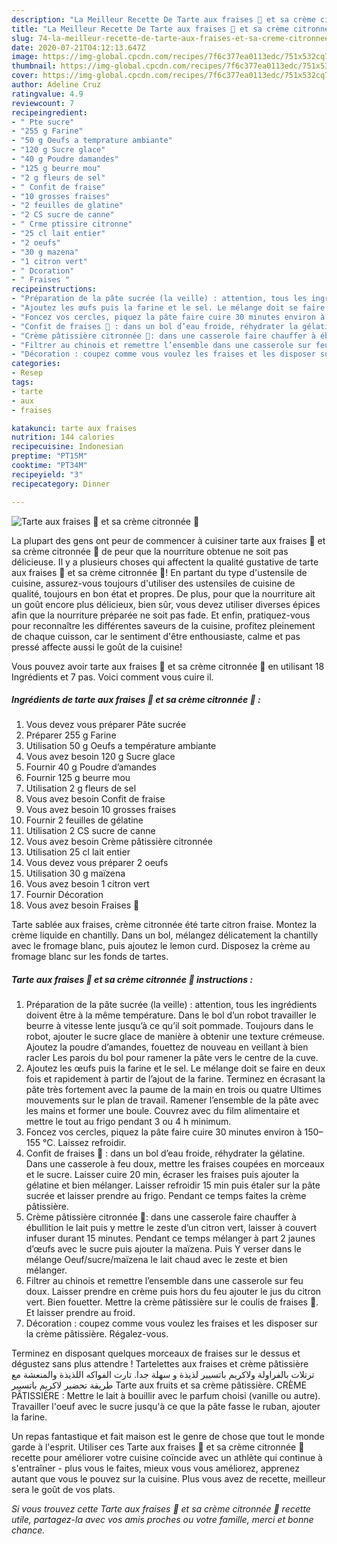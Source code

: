 ```yaml
---
description: "La Meilleur Recette De Tarte aux fraises 🍓 et sa crème citronnée 🍋"
title: "La Meilleur Recette De Tarte aux fraises 🍓 et sa crème citronnée 🍋"
slug: 74-la-meilleur-recette-de-tarte-aux-fraises-et-sa-creme-citronnee
date: 2020-07-21T04:12:13.647Z
image: https://img-global.cpcdn.com/recipes/7f6c377ea0113edc/751x532cq70/tarte-aux-fraises-🍓-et-sa-creme-citronnee-🍋-photo-principale-de-la-recette.jpg
thumbnail: https://img-global.cpcdn.com/recipes/7f6c377ea0113edc/751x532cq70/tarte-aux-fraises-🍓-et-sa-creme-citronnee-🍋-photo-principale-de-la-recette.jpg
cover: https://img-global.cpcdn.com/recipes/7f6c377ea0113edc/751x532cq70/tarte-aux-fraises-🍓-et-sa-creme-citronnee-🍋-photo-principale-de-la-recette.jpg
author: Adeline Cruz
ratingvalue: 4.9
reviewcount: 7
recipeingredient:
- " Pte sucre"
- "255 g Farine"
- "50 g Oeufs a temprature ambiante"
- "120 g Sucre glace"
- "40 g Poudre damandes"
- "125 g beurre mou"
- "2 g fleurs de sel"
- " Confit de fraise"
- "10 grosses fraises"
- "2 feuilles de glatine"
- "2 CS sucre de canne"
- " Crme ptissire citronne"
- "25 cl lait entier"
- "2 oeufs"
- "30 g mazena"
- "1 citron vert"
- " Dcoration"
- " Fraises "
recipeinstructions:
- "Préparation de la pâte sucrée (la veille) : attention, tous les ingrédients doivent être à la même température. Dans le bol d’un robot travailler le beurre à vitesse lente jusqu’à ce qu’il soit pommade. Toujours dans le robot, ajouter le sucre glace de manière à obtenir une texture crémeuse. Ajoutez la poudre d’amandes, fouettez de nouveau en veillant à bien racler Les parois du bol pour ramener la pâte vers le centre de la cuve."
- "Ajoutez les œufs puis la farine et le sel. Le mélange doit se faire en deux fois et rapidement à partir de l’ajout de la farine. Terminez en écrasant la pâte très fortement avec la paume de la main en trois ou quatre Ultimes mouvements sur le plan de travail. Ramener l’ensemble de la pâte avec les mains et former une boule. Couvrez avec du film alimentaire et mettre le tout au frigo pendant 3 ou 4 h minimum."
- "Foncez vos cercles, piquez la pâte faire cuire 30 minutes environ à 150–155 °C. Laissez refroidir."
- "Confit de fraises 🍓 : dans un bol d’eau froide, réhydrater la gélatine. Dans une casserole à feu doux, mettre les fraises coupées en morceaux et le sucre. Laisser cuire 20 min, écraser les fraises puis ajouter la gélatine et bien mélanger. Laisser refroidir 15 min puis étaler sur la pâte sucrée et laisser prendre au frigo. Pendant ce temps faites la crème pâtissière."
- "Crème pâtissière citronnée 🍋: dans une casserole faire chauffer à ébullition le lait puis y mettre le zeste d’un citron vert, laisser à couvert infuser durant 15 minutes. Pendant ce temps mélanger à part 2 jaunes d’œufs avec le sucre puis ajouter la maïzena. Puis Y verser dans le mélange Oeuf/sucre/maïzena le lait chaud avec le zeste et bien mélanger."
- "Filtrer au chinois et remettre l’ensemble dans une casserole sur feu doux. Laisser prendre en crème puis hors du feu ajouter le jus du citron vert. Bien fouetter. Mettre la crème pâtissière sur le coulis de fraises 🍓. Et laisser prendre au froid."
- "Décoration : coupez comme vous voulez les fraises et les disposer sur la crème pâtissière. Régalez-vous."
categories:
- Resep
tags:
- tarte
- aux
- fraises

katakunci: tarte aux fraises 
nutrition: 144 calories
recipecuisine: Indonesian
preptime: "PT15M"
cooktime: "PT34M"
recipeyield: "3"
recipecategory: Dinner

---
```



![Tarte aux fraises 🍓 et sa crème citronnée 🍋](https://img-global.cpcdn.com/recipes/7f6c377ea0113edc/751x532cq70/tarte-aux-fraises-🍓-et-sa-creme-citronnee-🍋-photo-principale-de-la-recette.jpg)

La plupart des gens ont peur de commencer à cuisiner tarte aux fraises 🍓 et sa crème citronnée 🍋 de peur que la nourriture obtenue ne soit pas délicieuse. Il y a plusieurs choses qui affectent la qualité gustative de tarte aux fraises 🍓 et sa crème citronnée 🍋! En partant du type d'ustensile de cuisine, assurez-vous toujours d'utiliser des ustensiles de cuisine de qualité, toujours en bon état et propres. De plus, pour que la nourriture ait un goût encore plus délicieux, bien sûr, vous devez utiliser diverses épices afin que la nourriture préparée ne soit pas fade. Et enfin, pratiquez-vous pour reconnaître les différentes saveurs de la cuisine, profitez pleinement de chaque cuisson, car le sentiment d'être enthousiaste, calme et pas pressé affecte aussi le goût de la cuisine!

<!--inarticleads1-->

Vous pouvez avoir tarte aux fraises 🍓 et sa crème citronnée 🍋 en utilisant 18 Ingrédients et 7 pas. Voici comment vous cuire il.

##### Ingrédients de tarte aux fraises 🍓 et sa crème citronnée 🍋 :

1. Vous devez vous préparer  Pâte sucrée
1. Préparer 255 g Farine
1. Utilisation 50 g Oeufs a température ambiante
1. Vous avez besoin 120 g Sucre glace
1. Fournir 40 g Poudre d’amandes
1. Fournir 125 g beurre mou
1. Utilisation 2 g fleurs de sel
1. Vous avez besoin  Confit de fraise
1. Vous avez besoin 10 grosses fraises
1. Fournir 2 feuilles de gélatine
1. Utilisation 2 CS sucre de canne
1. Vous avez besoin  Crème pâtissière citronnée
1. Utilisation 25 cl lait entier
1. Vous devez vous préparer 2 oeufs
1. Utilisation 30 g maïzena
1. Vous avez besoin 1 citron vert
1. Fournir  Décoration
1. Vous avez besoin  Fraises 🍓


Tarte sablée aux fraises, crème citronnée été tarte citron fraise. Montez la crème liquide en chantilly. Dans un bol, mélangez délicatement la chantilly avec le fromage blanc, puis ajoutez le lemon curd. Disposez la crème au fromage blanc sur les fonds de tartes. 

<!--inarticleads2-->

##### Tarte aux fraises 🍓 et sa crème citronnée 🍋 instructions :

1. Préparation de la pâte sucrée (la veille) : attention, tous les ingrédients doivent être à la même température. Dans le bol d’un robot travailler le beurre à vitesse lente jusqu’à ce qu’il soit pommade. Toujours dans le robot, ajouter le sucre glace de manière à obtenir une texture crémeuse. Ajoutez la poudre d’amandes, fouettez de nouveau en veillant à bien racler Les parois du bol pour ramener la pâte vers le centre de la cuve.
1. Ajoutez les œufs puis la farine et le sel. Le mélange doit se faire en deux fois et rapidement à partir de l’ajout de la farine. Terminez en écrasant la pâte très fortement avec la paume de la main en trois ou quatre Ultimes mouvements sur le plan de travail. Ramener l’ensemble de la pâte avec les mains et former une boule. Couvrez avec du film alimentaire et mettre le tout au frigo pendant 3 ou 4 h minimum.
1. Foncez vos cercles, piquez la pâte faire cuire 30 minutes environ à 150–155 °C. Laissez refroidir.
1. Confit de fraises 🍓 : dans un bol d’eau froide, réhydrater la gélatine. Dans une casserole à feu doux, mettre les fraises coupées en morceaux et le sucre. Laisser cuire 20 min, écraser les fraises puis ajouter la gélatine et bien mélanger. Laisser refroidir 15 min puis étaler sur la pâte sucrée et laisser prendre au frigo. Pendant ce temps faites la crème pâtissière.
1. Crème pâtissière citronnée 🍋: dans une casserole faire chauffer à ébullition le lait puis y mettre le zeste d’un citron vert, laisser à couvert infuser durant 15 minutes. Pendant ce temps mélanger à part 2 jaunes d’œufs avec le sucre puis ajouter la maïzena. Puis Y verser dans le mélange Oeuf/sucre/maïzena le lait chaud avec le zeste et bien mélanger.
1. Filtrer au chinois et remettre l’ensemble dans une casserole sur feu doux. Laisser prendre en crème puis hors du feu ajouter le jus du citron vert. Bien fouetter. Mettre la crème pâtissière sur le coulis de fraises 🍓. Et laisser prendre au froid.
1. Décoration : coupez comme vous voulez les fraises et les disposer sur la crème pâtissière. Régalez-vous.


Terminez en disposant quelques morceaux de fraises sur le dessus et dégustez sans plus attendre ! Tartelettes aux fraises et crème pâtissière ترتلات بالفراولة ولاكريم باتسيير لذيذة و سهلة جدا. تارت الفواكه اللذيذة والمنعشة مع طريقة تحضير لاكريم باتسيير Tarte aux fruits et sa crème pâtissière. CRÈME PÂTISSIÈRE : Mettre le lait à bouillir avec le parfum choisi (vanille ou autre). Travailler l&#39;oeuf avec le sucre jusqu&#39;à ce que la pâte fasse le ruban, ajouter la farine. 

<!--inarticleads1-->

<p>
Un repas fantastique et fait maison est le genre de chose que tout le monde garde à l'esprit. Utiliser ces Tarte aux fraises 🍓 et sa crème citronnée 🍋 recette pour améliorer votre cuisine coïncide avec un athlète qui continue à s'entraîner - plus vous le faites, mieux vous vous améliorez, apprenez autant que vous le pouvez sur la cuisine. Plus vous avez de recette, meilleur sera le goût de vos plats.
</p>

<p>
<i>Si vous trouvez cette Tarte aux fraises 🍓 et sa crème citronnée 🍋 recette utile, partagez-la avec vos amis proches ou votre famille, merci et bonne chance.</i>
</p>
